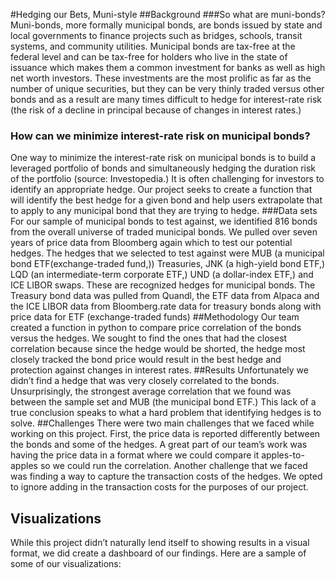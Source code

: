 #Hedging our Bets, Muni-style
##Background
###So what are muni-bonds?
Muni-bonds, more formally municipal bonds, are bonds issued by state and local governments to finance projects such as bridges, schools, transit systems, and community utilities. Municipal bonds are tax-free at the federal level and can be tax-free for holders who live in the state of issuance which makes them a common investment for banks as well as high net worth investors. These investments are the most prolific as far as the number of unique securities, but they can be very thinly traded versus other bonds and as a result are many times difficult to hedge for interest-rate risk (the risk of a decline in principal because of changes in interest rates.)
### How can we minimize interest-rate risk on municipal bonds?
One way to minimize the interest-rate risk on municipal bonds is to build a leveraged portfolio of bonds and simultaneously hedging the duration risk of the portfolio (source: Investopedia.) It is often challenging for investors to identify an appropriate hedge. Our project seeks to create a function that will identify the best hedge for a given bond and help users extrapolate that to apply to any municipal bond that they are trying to hedge.
###Data sets
For our sample of municipal bonds to test against, we identified 816 bonds from the overall universe of traded municipal bonds. We pulled over seven years of price data from Bloomberg again which to test our potential hedges.
The hedges that we selected to test against were MUB (a municipal bond ETF(exchange-traded fund,)) Treasuries, JNK (a high-yield bond ETF,) LQD (an intermediate-term corporate ETF,) UND (a dollar-index ETF,) and ICE LIBOR swaps. These are recognized hedges for municipal bonds. The Treasury bond data was pulled from Quandl, the ETF data from Alpaca and the ICE LIBOR data from Bloomberg.rate data for treasury bonds along with price data for ETF (exchange-traded funds)
##Methodology
Our team created a function in python to compare price correlation of the bonds versus the hedges. We sought to find the ones that had the closest correlation because since the hedge would be shorted, the hedge most closely tracked the bond price would result in the best hedge and protection against changes in interest rates.
##Results
Unfortunately we didn’t find a hedge that was very closely correlated to the bonds. Unsurprisingly, the strongest average correlation that we found was between the sample set and MUB (the municipal bond ETF.) This lack of a true conclusion speaks to what a hard problem that identifying hedges is to solve.
##Challenges
There were two main challenges that we faced while working on this project. First, the price data is reported differently between the bonds and some of the hedges. A great part of our team’s work was having the price data in a format where we could compare it apples-to-apples so we could run the correlation.  Another challenge that we faced was finding a way to capture the transaction costs of the hedges. We opted to ignore adding in the transaction costs for the purposes of our project. 
## Visualizations
While this project didn’t naturally lend itself to showing results in a visual format, we did create a dashboard of our findings. Here are a sample of some of our visualizations:

